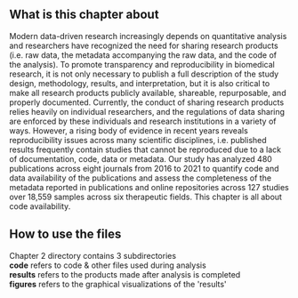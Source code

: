 ## What is this chapter about
Modern data-driven research increasingly depends on quantitative analysis and researchers have recognized the need for sharing research products (i.e. raw data, the metadata accompanying the raw data, and the code of the analysis). To promote transparency and reproducibility in biomedical research, it is not only necessary to publish a full description of the study design, methodology, results, and interpretation, but it is also critical to make all research products publicly available, shareable, repurposable, and properly documented. Currently, the conduct of sharing research products relies heavily on individual researchers, and the regulations of data sharing are enforced by these individuals and research institutions in a variety of ways. However, a rising body of evidence in recent years reveals reproducibility issues across many scientific disciplines, i.e. published results frequently contain studies that cannot be reproduced due to a lack of documentation, code, data or metadata. Our study has analyzed 480 publications across eight journals from 2016 to 2021 to quantify code and data availability of the publications and assess the completeness of the metadata reported in publications and online repositories across 127 studies over 18,559 samples across six therapeutic fields. This chapter is all about code availability. 


##  How to use the files
Chapter 2 directory contains 3 subdirectories\
**code** refers to code & other files used during analysis\
**results** refers to the products made after analysis is completed\
**figures** refers to the graphical visualizations of the 'results'
